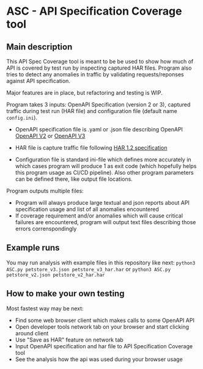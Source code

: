 # ASC - API Specification Coverage tool

## Main description

This API Spec Coverage tool is meant to be be used to show how much of API is covered by test run by inspecting captured HAR files. Program also tries to detect any anomalies in traffic by validating requests/reponses against API specification.

Major features are in place, but refactoring and testing is WIP.

Program takes 3 inputs: OpenAPI Specification (version 2 or 3), captured traffic during test run (HAR file) and configuration file (default name `config.ini`).

* OpenAPI specification file is .yaml or .json file describing OpenAPI [OpenAPI V2](https://github.com/OAI/OpenAPI-Specification/blob/master/versions/2.0.md) or [OpenAPI V3](https://github.com/OAI/OpenAPI-Specification/blob/master/versions/3.0.2.md)

* HAR file is capture traffic file following [HAR 1.2 specification](http://www.softwareishard.com/blog/har-12-spec/)

* Configuration file is standard ini-file which defines more accurately in which cases program will produce 1 as exit code (which hopefully helps this program usage as CI/CD pipeline). Also other program parameters can be defined there, like output file locations.

Program outputs multiple files:
* Program will always produce large textual and json reports about API specification usage and list of all anomalies encountered
* If coverage requirement and/or anomalies which will cause critical failures are encountered, program will output text files describing those errors correnspondingly


## Example runs

You may run analysis with example files in this repository like next: `python3 ASC.py petstore_v3.json petstore_v3_har.har` or `python3 ASC.py petstore_v2.json petstore_v2_har.har`

## How to make your own testing

Most fastest way may be next:

* Find some web browser client which makes calls to some OpenAPI API
* Open developer tools network tab on your browser and start clicking around client
* Use "Save as HAR" feature on network tab
* Input OpenAPI specification and har file to API Specification Coverage tool
* See the analysis how the api was used during your browser usage
